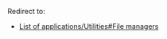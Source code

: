 Redirect to:

*   [List of applications/Utilities#File managers](/index.php?title=List_of_applications/Utilities&redirect=no#File_managers "List of applications/Utilities")